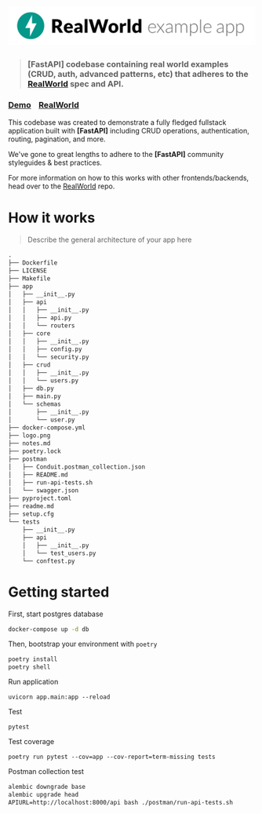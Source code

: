 # ![RealWorld Example App](logo.png)

> ### [FastAPI] codebase containing real world examples (CRUD, auth, advanced patterns, etc) that adheres to the [RealWorld](https://github.com/gothinkster/realworld) spec and API.


### [Demo](https://github.com/gothinkster/realworld)&nbsp;&nbsp;&nbsp;&nbsp;[RealWorld](https://github.com/gothinkster/realworld)


This codebase was created to demonstrate a fully fledged fullstack application built with **[FastAPI]** including CRUD operations, authentication, routing, pagination, and more.

We've gone to great lengths to adhere to the **[FastAPI]** community styleguides & best practices.

For more information on how to this works with other frontends/backends, head over to the [RealWorld](https://github.com/gothinkster/realworld) repo.


# How it works

> Describe the general architecture of your app here
```
.
├── Dockerfile
├── LICENSE
├── Makefile
├── app
│   ├── __init__.py
│   ├── api
│   │   ├── __init__.py
│   │   ├── api.py
│   │   └── routers
│   ├── core
│   │   ├── __init__.py
│   │   ├── config.py
│   │   └── security.py
│   ├── crud
│   │   ├── __init__.py
│   │   └── users.py
│   ├── db.py
│   ├── main.py
│   └── schemas
│       ├── __init__.py
│       └── user.py
├── docker-compose.yml
├── logo.png
├── notes.md
├── poetry.lock
├── postman
│   ├── Conduit.postman_collection.json
│   ├── README.md
│   ├── run-api-tests.sh
│   └── swagger.json
├── pyproject.toml
├── readme.md
├── setup.cfg
└── tests
    ├── __init__.py
    ├── api
    │   ├── __init__.py
    │   └── test_users.py
    └── conftest.py
```

# Getting started
First, start postgres database
```bash
docker-compose up -d db
```
Then, bootstrap your environment with `poetry`
```
poetry install
poetry shell
```
Run application
```shell script
uvicorn app.main:app --reload
```

Test

```shell script
pytest
```

Test coverage

```shell script
poetry run pytest --cov=app --cov-report=term-missing tests
```

Postman collection test

```shell script
alembic downgrade base
alembic upgrade head
APIURL=http://localhost:8000/api bash ./postman/run-api-tests.sh
```
